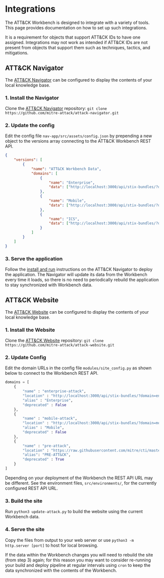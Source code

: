 # Integrations

The ATT&CK Workbench is designed to integrate with a variety of tools. This page provides documentation on how to set up such integrations.

It is a requirement for objects that support ATT&CK IDs to have one assigned. Integrations may not work as intended if ATT&CK IDs are not present from objects that support them such as techniques, tactics, and mitigations.

## ATT&CK Navigator

The [ATT&CK Navigator](https://github.com/mitre-attack/attack-navigator) can be configured to display the contents of your local knowledge base. 

### 1. Install the Navigator


Clone the [ATT&CK Navigator](https://github.com/mitre-attack/attack-navigator) repository: `git clone https://github.com/mitre-attack/attack-navigator.git`

### 2. Update the config

Edit the config file `nav-app/src/assets/config.json` by prepending a new object to the versions array connecting to the ATT&CK Workbench REST API.

```json
{
    "versions": [
        {
            "name": "ATT&CK Workbench Data", 
            "domains": [
                {   
                    "name": "Enterprise", 
                    "data": ["http://localhost:3000/api/stix-bundles/?domain=enterprise-attack"]
                },
                {   
                    "name": "Mobile", 
                    "data": ["http://localhost:3000/api/stix-bundles/?domain=mobile-attack"]
                },
                {
                    "name": "ICS",
                    "data": ["http://localhost:3000/api/stix-bundles/?domain=ics-attack"]
                }
            ]
        }
    ]
}
```

### 3. Serve the application

Follow the [install and run](https://github.com/mitre-attack/attack-navigator#install-and-run) instructions on the ATT&CK Navigator to deploy the application. The Navigator will update its data from the Workbench every time it loads, so there is no need to periodically rebuild the application to stay synchronized with Workbench data.

## ATT&CK Website
The [ATT&CK Website](https://github.com/mitre-attack/attack-website) can be configured to display the contents of your local knowledge base. 

### 1. Install the Website

Clone the [ATT&CK Website](https://github.com/mitre-attack/attack-website) repository: `git clone https://github.com/mitre-attack/attack-website.git`

### 2. Update Config

Edit the domain URLs in the config file `modules/site_config.py` as shown below to connect to the Workbench REST API.

```python
domains = [
    {
        "name" : "enterprise-attack",
        "location" : "http://localhost:3000/api/stix-bundles/?domain=enterprise-attack",
        "alias" : "Enterprise",
        "deprecated" : False
    },
    {
        "name" : "mobile-attack",
        "location" : "http://localhost:3000/api/stix-bundles/?domain=mobile-attack",
        "alias" : "Mobile",
        "deprecated" : False
    },
    {
        "name" : "pre-attack",
        "location" : "https://raw.githubusercontent.com/mitre/cti/master/pre-attack/pre-attack.json",
        "alias": "PRE-ATT&CK",
        "deprecated" : True
    }
]
```

Depending on your deployment of the Workbench the REST API URL may be different. See the environment files, `src/environments/`, for the currently configured REST API URL.

### 3. Build the site

Run `python3 update-attack.py` to build the website using the current Workbench data. 

### 4. Serve the site

Copy the files from output to your web server or use `python3 -m http.server [port]` to host for local browsing.

If the data within the Workbench changes you will need to rebuild the site (from step 3) again; for this reason you may want to consider re-running your build and deploy pipeline at regular intervals using `cron` to keep the data synchronized with the contents of the Workbench.

